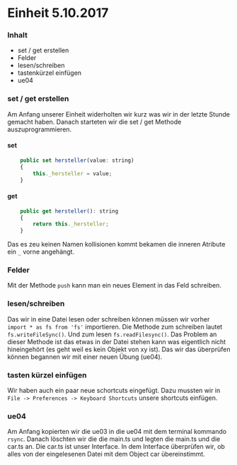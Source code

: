 # Einheit 5.10.2017

### Inhalt
- set / get erstellen
- Felder
- lesen/schreiben
- tastenkürzel einfügen
- ue04

### set / get erstellen

Am Anfang unserer Einheit widerholten wir kurz was wir in der letzte Stunde gemacht haben. Danach starteten wir die set / get Methode auszuprogrammieren.  

#### set

```JavaScript
    public set hersteller(value: string)
    {
        this._hersteller = value;
    }
```


#### get

```JavaScript
    public get hersteller(): string
    {
        return this._hersteller;
    }
```


Das es zeu keinen Namen kollisionen kommt bekamen die inneren Atribute ein `_` vorne angehängt.

### Felder

Mit der Methode `push` kann man ein neues Element in das Feld schreiben.

### lesen/schreiben  
  
Das wir in eine Datei lesen oder schreiben können müssen wir vorher `import * as fs from 'fs'` importieren. Die Methode zum schreiben lautet `fs.writeFileSync()`. Und zum lesen `fs.readFilesync()`. Das Problem an dieser Methode ist das etwas in der Datei stehen kann was eigentlich nicht hineingehört (es geht weil es kein Objekt von xy ist). Das wir das überprüfen können begannen wir mit einer neuen Übung (ue04).  

### tasten kürzel einfügen

Wir haben auch ein paar neue schortcuts eingefügt. Dazu mussten wir in `File -> Preferences -> Keyboard Shortcuts` unsere shortcuts einfügen.  

### ue04

Am Anfang kopierten wir die ue03 in die ue04 mit dem terminal kommando `rsync`. Danach löschten wir die die main.ts und legten die main.ts und die car.ts an. Die car.ts ist unser Interface. In dem Interface überprüfen wir, ob alles von der eingelesenen Datei mit dem Object car übereinstimmt. 
